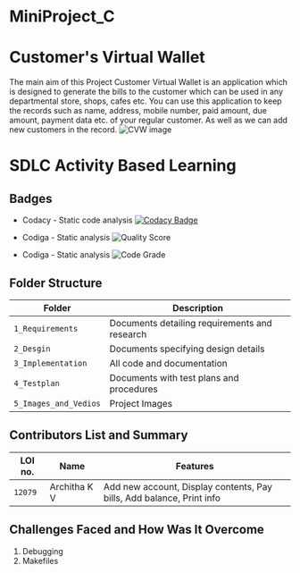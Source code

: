 # MiniProject_C
# Customer's Virtual Wallet 

The main aim of this Project Customer Virtual Wallet is an application which is designed to generate the bills to the customer which can be used in any departmental store, shops, cafes etc. You can use this application to keep the records such as name, address, mobile number, paid amount, due amount, payment data etc. of your regular customer. As well as we can add new customers in the record.
![CVW image](https://user-images.githubusercontent.com/91197757/160229905-93151bd0-ba20-444e-b73f-9be293e85b8b.PNG)

# SDLC Activity Based Learning
## Badges
* Codacy - Static code analysis
[![Codacy Badge](https://app.codacy.com/project/badge/Grade/bf82ffbcf10a44d8ab7ad4f338d3caa1)](https://www.codacy.com/gh/ArchithaKV/MiniProject_C/dashboard?utm_source=github.com&amp;utm_medium=referral&amp;utm_content=ArchithaKV/MiniProject_C&amp;utm_campaign=Badge_Grade)

* Codiga - Static analysis
![Quality Score](https://api.codiga.io/project/32183/score/svg)

* Codiga - Static analysis 
![Code Grade](https://api.codiga.io/project/32183/status/svg)

## Folder Structure
|Folder             | Description |
|-------------------| -----------------------------------------|
| `1_Requirements`   | Documents detailing requirements and research|
| `2_Desgin`         | Documents specifying design details|
| `3_Implementation` | All code and documentation|
| `4_Testplan`      | Documents with test plans and procedures|
| `5_Images_and_Vedios`       | Project Images |

## Contributors List and Summary
|LOI no. |  Name   |    Features    |
|-------|---------|----------------|
| `12079` | Architha K V | Add new account, Display contents, Pay bills, Add balance, Print info | 


## Challenges Faced and How Was It Overcome

1. Debugging
2. Makefiles

